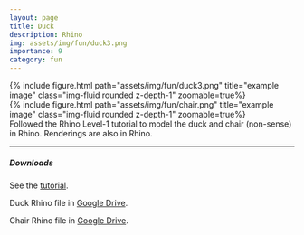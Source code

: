 ```yaml
---
layout: page
title: Duck
description: Rhino
img: assets/img/fun/duck3.png
importance: 9
category: fun
---
```


<div class="row">
    <div class="col-sm mt-3 mt-md-0">
        {% include figure.html path="assets/img/fun/duck3.png" title="example image" class="img-fluid rounded z-depth-1" zoomable=true%}
    </div>  
    <div class="col-sm mt-3 mt-md-0">
        {% include figure.html path="assets/img/fun/chair.png" title="example image" class="img-fluid rounded z-depth-1" zoomable=true%}
    </div>  
</div>
<div class="caption">
    Followed the Rhino Level-1 tutorial to model the duck and chair (non-sense) in Rhino. Renderings are also in Rhino.
</div>

------
##### **Downloads**
See the [tutorial](https://docs.mcneel.com/rhino/6/usersguide/en-us/index.htm).

Duck Rhino file in [Google Drive](https://drive.google.com/file/d/1AwYtae64FDFL6sKlkob2WpJWuPQGq81N/view?usp=sharing).

Chair Rhino file in [Google Drive](https://drive.google.com/file/d/1QlgZd1LUQemne0vevi6h5qs3QOsDa6xc/view?usp=sharing).